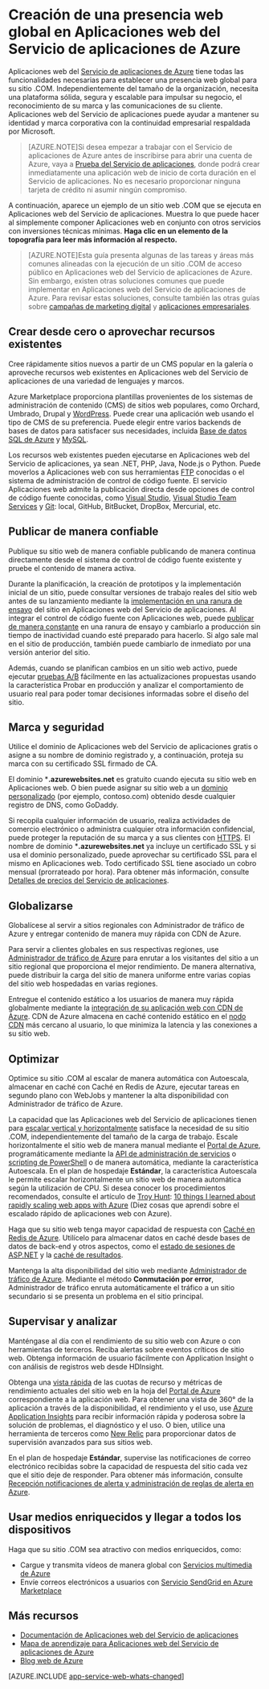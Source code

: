 <properties 
	pageTitle="Creación de una presencia web global en Aplicaciones web del Servicio de aplicaciones de Azure" 
	description="En esta guía se ofrece información general de carácter técnico acerca de cómo hospedar el sitio (.COM) de su organización en Aplicaciones web del Servicio de aplicaciones de Azure. Esto incluye la implementación, los dominios personalizados, SSL y la supervisión." 
	editor="jimbe" 
	manager="wpickett" 
	authors="cephalin" 
	services="app-service\web" 
	documentationCenter=""/>

<tags 
	ms.service="app-service-web" 
	ms.workload="web" 
	ms.tgt_pltfrm="na" 
	ms.devlang="na" 
	ms.topic="article" 
	ms.date="12/10/2015" 
	ms.author="cephalin"/>


# Creación de una presencia web global en Aplicaciones web del Servicio de aplicaciones de Azure

Aplicaciones web del [Servicio de aplicaciones de Azure](http://go.microsoft.com/fwlink/?LinkId=529714) tiene todas las funcionalidades necesarias para establecer una presencia web global para su sitio .COM. Independientemente del tamaño de la organización, necesita una plataforma sólida, segura y escalable para impulsar su negocio, el reconocimiento de su marca y las comunicaciones de su cliente. Aplicaciones web del Servicio de aplicaciones puede ayudar a mantener su identidad y marca corporativa con la continuidad empresarial respaldada por Microsoft.

>[AZURE.NOTE]Si desea empezar a trabajar con el Servicio de aplicaciones de Azure antes de inscribirse para abrir una cuenta de Azure, vaya a [Prueba del Servicio de aplicaciones](http://go.microsoft.com/fwlink/?LinkId=523751), donde podrá crear inmediatamente una aplicación web de inicio de corta duración en el Servicio de aplicaciones. No es necesario proporcionar ninguna tarjeta de crédito ni asumir ningún compromiso.

A continuación, aparece un ejemplo de un sitio web .COM que se ejecuta en Aplicaciones web del Servicio de aplicaciones. Muestra lo que puede hacer al simplemente componer Aplicaciones web en conjunto con otros servicios con inversiones técnicas mínimas. **Haga clic en un elemento de la topografía para leer más información al respecto.**

<object type="image/svg+xml" data="https://sidneyhcontent.blob.core.windows.net/documentation/corp-website-visio.svg" width="100%" height="100%"></object>

> [AZURE.NOTE]Esta guía presenta algunas de las tareas y áreas más comunes alineadas con la ejecución de un sitio .COM de acceso público en Aplicaciones web del Servicio de aplicaciones de Azure. Sin embargo, existen otras soluciones comunes que puede implementar en Aplicaciones web del Servicio de aplicaciones de Azure. Para revisar estas soluciones, consulte también las otras guías sobre [campañas de marketing digital](web-sites-digital-marketing-application-solution-overview.md) y [aplicaciones empresariales](web-sites-business-application-solution-overview.md).

## Crear desde cero o aprovechar recursos existentes

Cree rápidamente sitios nuevos a partir de un CMS popular en la galería o aproveche recursos web existentes en Aplicaciones web del Servicio de aplicaciones de una variedad de lenguajes y marcos.

Azure Marketplace proporciona plantillas provenientes de los sistemas de administración de contenido (CMS) de sitios web populares, como Orchard, Umbrado, Drupal y [WordPress]. Puede crear una aplicación web usando el tipo de CMS de su preferencia. Puede elegir entre varios backends de bases de datos para satisfacer sus necesidades, incluida [Base de datos SQL de Azure] y [MySQL].

Los recursos web existentes pueden ejecutarse en Aplicaciones web del Servicio de aplicaciones, ya sean .NET, PHP, Java, Node.js o Python. Puede moverlos a Aplicaciones web con sus herramientas [FTP] conocidas o el sistema de administración de control de código fuente. El servicio Aplicaciones web admite la publicación directa desde opciones de control de código fuente conocidas, como [Visual Studio], [Visual Studio Team Services] y [Git]\: local, GitHub, BitBucket, DropBox, Mercurial, etc.

## Publicar de manera confiable

Publique su sitio web de manera confiable publicando de manera continua directamente desde el sistema de control de código fuente existente y pruebe el contenido de manera activa.

Durante la planificación, la creación de prototipos y la implementación inicial de un sitio, puede consultar versiones de trabajo reales del sitio web antes de su lanzamiento mediante la [implementación en una ranura de ensayo] del sitio en Aplicaciones web del Servicio de aplicaciones. Al integrar el control de código fuente con Aplicaciones web, puede [publicar de manera constante] en una ranura de ensayo y cambiarlo a producción sin tiempo de inactividad cuando esté preparado para hacerlo. Si algo sale mal en el sitio de producción, también puede cambiarlo de inmediato por una versión anterior del sitio.

Además, cuando se planifican cambios en un sitio web activo, puede ejecutar [pruebas A/B] fácilmente en las actualizaciones propuestas usando la característica Probar en producción y analizar el comportamiento de usuario real para poder tomar decisiones informadas sobre el diseño del sitio.

## Marca y seguridad

Utilice el dominio de Aplicaciones web del Servicio de aplicaciones gratis o asigne a su nombre de dominio registrado y, a continuación, proteja su marca con su certificado SSL firmado de CA.

El dominio ***.azurewebsites.net** es gratuito cuando ejecuta su sitio web en Aplicaciones web. O bien puede asignar su sitio web a un [dominio personalizado] (por ejemplo, contoso.com) obtenido desde cualquier registro de DNS, como GoDaddy.

Si recopila cualquier información de usuario, realiza actividades de comercio electrónico o administra cualquier otra información confidencial, puede proteger la reputación de su marca y a sus clientes con [HTTPS]. El nombre de dominio ***.azurewebsites.net** ya incluye un certificado SSL y si usa el dominio personalizado, puede aprovechar su certificado SSL para el mismo en Aplicaciones web. Todo certificado SSL tiene asociado un cobro mensual (prorrateado por hora). Para obtener más información, consulte [Detalles de precios del Servicio de aplicaciones].

## Globalizarse

Globalícese al servir a sitios regionales con Administrador de tráfico de Azure y entregar contenido de manera muy rápida con CDN de Azure.

Para servir a clientes globales en sus respectivas regiones, use [Administrador de tráfico de Azure] para enrutar a los visitantes del sitio a un sitio regional que proporciona el mejor rendimiento. De manera alternativa, puede distribuir la carga del sitio de manera uniforme entre varias copias del sitio web hospedadas en varias regiones.

Entregue el contenido estático a los usuarios de manera muy rápida globalmente mediante la [integración de su aplicación web con CDN de Azure]. CDN de Azure almacena en caché contenido estático en el [nodo CDN] más cercano al usuario, lo que minimiza la latencia y las conexiones a su sitio web.

## Optimizar

Optimice su sitio .COM al escalar de manera automática con Autoescala, almacenar en caché con Caché en Redis de Azure, ejecutar tareas en segundo plano con WebJobs y mantener la alta disponibilidad con Administrador de tráfico de Azure.

La capacidad que las Aplicaciones web del Servicio de aplicaciones tienen para [escalar vertical y horizontalmente] satisface la necesidad de su sitio .COM, independientemente del tamaño de la carga de trabajo. Escale horizontalmente el sitio web de manera manual mediante el [Portal de Azure](https://portal.azure.com), programáticamente mediante la [API de administración de servicios] o [scripting de PowerShell] o de manera automática, mediante la característica Autoescala. En el plan de hospedaje **Estándar**, la característica Autoescala le permite escalar horizontalmente un sitio web de manera automática según la utilización de CPU. Si desea conocer los procedimientos recomendados, consulte el artículo de [Troy Hunt]\: [10 things I learned about rapidly scaling web apps with Azure] (Diez cosas que aprendí sobre el escalado rápido de aplicaciones web con Azure).

Haga que su sitio web tenga mayor capacidad de respuesta con [Caché en Redis de Azure]. Utilícelo para almacenar datos en caché desde bases de datos de back-end y otros aspectos, como el [estado de sesiones de ASP.NET] y la [caché de resultados].

Mantenga la alta disponibilidad del sitio web mediante [Administrador de tráfico de Azure]. Mediante el método **Conmutación por error**, Administrador de tráfico enruta automáticamente el tráfico a un sitio secundario si se presenta un problema en el sitio principal.

## Supervisar y analizar

Manténgase al día con el rendimiento de su sitio web con Azure o con herramientas de terceros. Reciba alertas sobre eventos críticos de sitio web. Obtenga información de usuario fácilmente con Application Insight o con análisis de registros web desde HDInsight.

Obtenga una [vista rápida] de las cuotas de recurso y métricas de rendimiento actuales del sitio web en la hoja del [Portal de Azure](https://portal.azure.com) correspondiente a la aplicación web. Para obtener una vista de 360° de la aplicación a través de la disponibilidad, el rendimiento y el uso, use [Azure Application Insights] para recibir información rápida y poderosa sobre la solución de problemas, el diagnóstico y el uso. O bien, utilice una herramienta de terceros como [New Relic] para proporcionar datos de supervisión avanzados para sus sitios web.

En el plan de hospedaje **Estándar**, supervise las notificaciones de correo electrónico recibidas sobre la capacidad de respuesta del sitio cada vez que el sitio deje de responder. Para obtener más información, consulte [Recepción notificaciones de alerta y administración de reglas de alerta en Azure].

## Usar medios enriquecidos y llegar a todos los dispositivos

Haga que su sitio .COM sea atractivo con medios enriquecidos, como:

-  Cargue y transmita vídeos de manera global con [Servicios multimedia de Azure]
-  Envíe correos electrónicos a usuarios con [Servicio SendGrid en Azure Marketplace]

## Más recursos

- [Documentación de Aplicaciones web del Servicio de aplicaciones](/services/app-service/web/)
- [Mapa de aprendizaje para Aplicaciones web del Servicio de aplicaciones de Azure](websites-learning-map.md)
- [Blog web de Azure](/blog/topics/web/)

[AZURE.INCLUDE [app-service-web-whats-changed](../../includes/app-service-web-whats-changed.md)]


[Azure App Service]: /services/app-service/web/

[WordPress]: web-sites-php-web-site-gallery.md
[MySQL]: web-sites-php-mysql-deploy-use-git.md
[Base de datos SQL de Azure]: web-sites-dotnet-deploy-aspnet-mvc-app-membership-oauth-sql-database.md
[FTP]: web-sites-deploy.md#ftp
[Visual Studio]: web-sites-dotnet-get-started.md
[Visual Studio Team Services]: ../cloud-services-continuous-delivery-use-vso.md
[Git]: web-sites-publish-source-control.md

[implementación en una ranura de ensayo]: web-sites-staged-publishing.md
[publicar de manera constante]: http://rickrainey.com/2014/01/21/continuous-deployment-github-with-azure-web-sites-and-staged-publishing/
[pruebas A/B]: http://blogs.msdn.com/b/tomholl/archive/2014/11/10/a-b-testing-with-azure-websites.aspx

[dominio personalizado]: web-sites-custom-domain-name.md
[HTTPS]: web-sites-configure-ssl-certificate.md
[Detalles de precios del Servicio de aplicaciones]: /pricing/details/app-service/#ssl-connections

[Administrador de tráfico de Azure]: http://www.hanselman.com/blog/CloudPowerHowToScaleAzureWebsitesGloballyWithTrafficManager.aspx
[integración de su aplicación web con CDN de Azure]: cdn-websites-with-cdn.md
[nodo CDN]: https://msdn.microsoft.com/library/azure/gg680302.aspx

[escalar vertical y horizontalmente]: web-sites-scale.md
[Azure Management Portal]: http://manage.windowsazure.com/
[API de administración de servicios]: https://msdn.microsoft.com/library/azure/ee460799.aspx
[scripting de PowerShell]: https://msdn.microsoft.com/library/azure/jj152841.aspx
[Troy Hunt]: https://twitter.com/troyhunt
[10 things I learned about rapidly scaling web apps with Azure]: http://www.troyhunt.com/2014/09/10-things-i-learned-about-rapidly.html
[Caché en Redis de Azure]: /blog/2014/06/05/mvc-movie-app-with-azure-redis-cache-in-15-minutes/
[estado de sesiones de ASP.NET]: https://msdn.microsoft.com/library/azure/dn690522.aspx
[caché de resultados]: https://msdn.microsoft.com/library/azure/dn798898.aspx

[vista rápida]: web-sites-monitor.md
[Azure Application Insights]: http://blogs.msdn.com/b/visualstudioalm/archive/2015/01/07/application-insights-and-azure-websites.aspx
[New Relic]: ../store-new-relic-cloud-services-dotnet-application-performance-management.md
[Recepción notificaciones de alerta y administración de reglas de alerta en Azure]: http://msdn.microsoft.com/library/windowsazure/dn306638.aspx

[Servicios multimedia de Azure]: http://blogs.technet.com/b/cbernier/archive/2013/09/03/windows-azure-media-services-and-web-sites.aspx
[Servicio SendGrid en Azure Marketplace]: sendgrid-dotnet-how-to-send-email.md

 

<!---HONumber=AcomDC_1217_2015-->